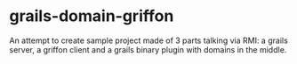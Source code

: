 grails-domain-griffon
=====================

An attempt to create sample project made of 3 parts talking via RMI: a grails server, a griffon client and a grails binary plugin with domains in the middle.
